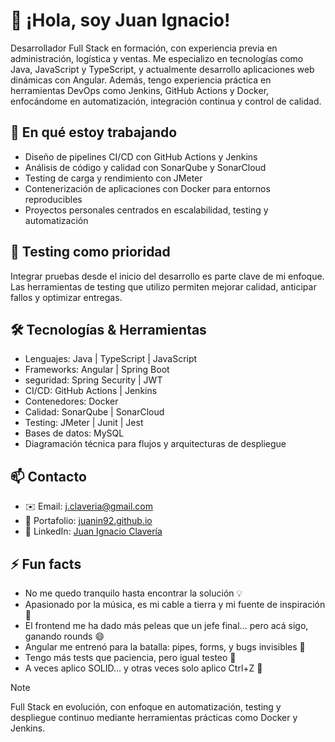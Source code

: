 # 👋 ¡Hola, soy Juan Ignacio!

Desarrollador Full Stack en formación, con experiencia previa en administración, logística y ventas. Me especializo en tecnologías como Java, JavaScript y TypeScript, y actualmente desarrollo aplicaciones web dinámicas con Angular. Además, tengo experiencia práctica en herramientas DevOps como Jenkins, GitHub Actions y Docker, enfocándome en automatización, integración continua y control de calidad.

## 🚀 En qué estoy trabajando
- Diseño de pipelines CI/CD con GitHub Actions y Jenkins
- Análisis de código y calidad con SonarQube y SonarCloud
- Testing de carga y rendimiento con JMeter
- Contenerización de aplicaciones con Docker para entornos reproducibles
- Proyectos personales centrados en escalabilidad, testing y automatización

## 🧪 Testing como prioridad
Integrar pruebas desde el inicio del desarrollo es parte clave de mi enfoque. Las herramientas de testing que utilizo permiten mejorar calidad, anticipar fallos y optimizar entregas.

## 🛠️ Tecnologías & Herramientas
- Lenguajes: Java | TypeScript | JavaScript  
- Frameworks: Angular | Spring Boot
- seguridad: Spring Security | JWT
- CI/CD: GitHub Actions | Jenkins  
- Contenedores: Docker  
- Calidad: SonarQube | SonarCloud  
- Testing: JMeter | Junit | Jest
- Bases de datos: MySQL  
- Diagramación técnica para flujos y arquitecturas de despliegue

## 📫 Contacto
- ✉️ Email: [j.claveria@gmail.com](mailto:j.claveria@gmail.com)  
- 💼 Portafolio: [juanin92.github.io](https://juanin92.github.io)  
- 🔗 LinkedIn: [Juan Ignacio Clavería](https://www.linkedin.com/in/juan-ignacio-claver%C3%ADa-255606301/)

## ⚡ Fun facts
- No me quedo tranquilo hasta encontrar la solución 💡  
- Apasionado por la música, es mi cable a tierra y mi fuente de inspiración 🎸  
- El frontend me ha dado más peleas que un jefe final... pero acá sigo, ganando rounds 😄
- Angular me entrenó para la batalla: pipes, forms, y bugs invisibles 🥷
- Tengo más tests que paciencia, pero igual testeo 🧪
- A veces aplico SOLID… y otras veces solo aplico Ctrl+Z 🔁 

> [!NOTE]
> Full Stack en evolución, con enfoque en automatización, testing y despliegue continuo mediante herramientas prácticas como Docker y Jenkins.
